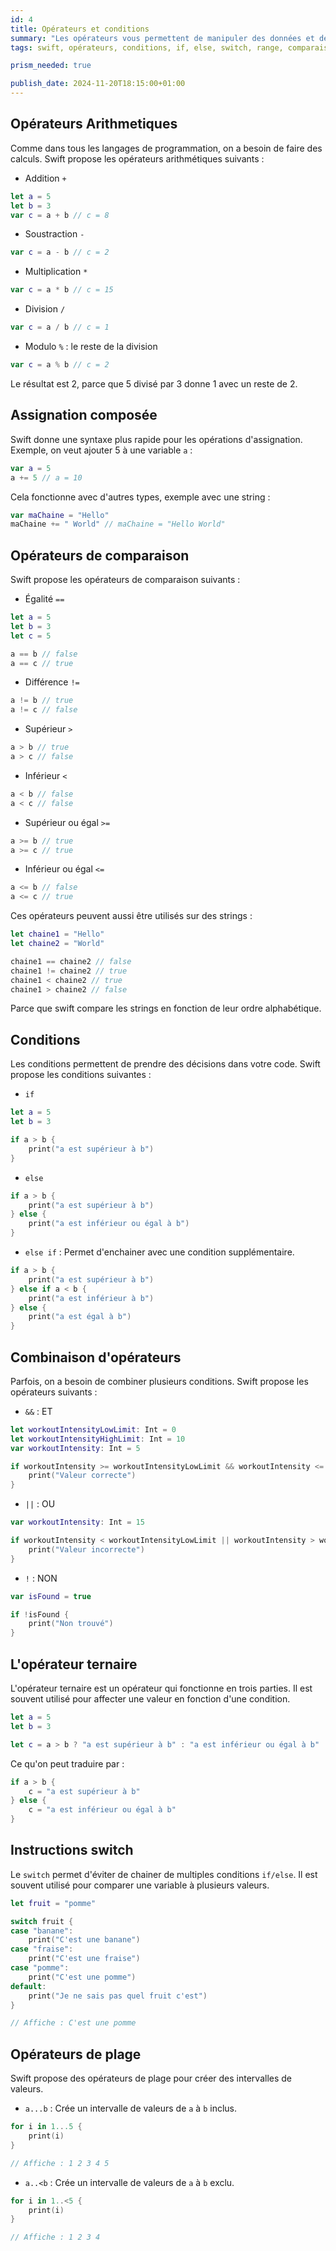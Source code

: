 ```yaml
---
id: 4
title: Opérateurs et conditions
summary: "Les opérateurs vous permettent de manipuler des données et de prendre des décisions dans votre code."
tags: swift, opérateurs, conditions, if, else, switch, range, comparaison, arithmétique, assignation, ternaire, booléens, switch, opérateurs de plages, swift playground, xcode

prism_needed: true

publish_date: 2024-11-20T18:15:00+01:00
---
```


## Opérateurs Arithmetiques

Comme dans tous les langages de programmation, on a besoin de faire des calculs. Swift propose les opérateurs arithmétiques suivants :

- Addition `+`

```swift
let a = 5
let b = 3
var c = a + b // c = 8
```

- Soustraction `-`

```swift
var c = a - b // c = 2
```

- Multiplication `*`

```swift
var c = a * b // c = 15
```

- Division `/`

```swift
var c = a / b // c = 1
```

- Modulo `%` : le reste de la division

```swift
var c = a % b // c = 2
```

Le résultat est 2, parce que 5 divisé par 3 donne 1 avec un reste de 2.

## Assignation composée

Swift donne une syntaxe plus rapide pour les opérations d'assignation. Exemple, on veut ajouter 5 à une variable `a` :

```swift
var a = 5
a += 5 // a = 10
```

Cela fonctionne avec d'autres types, exemple avec une string :

```swift
var maChaine = "Hello"
maChaine += " World" // maChaine = "Hello World"
```

## Opérateurs de comparaison

Swift propose les opérateurs de comparaison suivants :

- Égalité `==`

```swift
let a = 5
let b = 3
let c = 5

a == b // false
a == c // true
```

- Différence `!=`

```swift
a != b // true
a != c // false
```

- Supérieur `>`

```swift
a > b // true
a > c // false
```

- Inférieur `<`

```swift
a < b // false
a < c // false
```

- Supérieur ou égal `>=`

```swift
a >= b // true
a >= c // true
```

- Inférieur ou égal `<=`

```swift
a <= b // false
a <= c // true
```

Ces opérateurs peuvent aussi être utilisés sur des strings :

```swift
let chaine1 = "Hello"
let chaine2 = "World"

chaine1 == chaine2 // false
chaine1 != chaine2 // true
chaine1 < chaine2 // true
chaine1 > chaine2 // false
```

Parce que swift compare les strings en fonction de leur ordre alphabétique.

## Conditions

Les conditions permettent de prendre des décisions dans votre code. Swift propose les conditions suivantes :

- `if`

```swift
let a = 5
let b = 3

if a > b {
    print("a est supérieur à b")
}
```

- `else`

```swift
if a > b {
    print("a est supérieur à b")
} else {
    print("a est inférieur ou égal à b")
}
```

- `else if` : Permet d'enchainer avec une condition supplémentaire.

```swift
if a > b {
    print("a est supérieur à b")
} else if a < b {
    print("a est inférieur à b")
} else {
    print("a est égal à b")
}
```

## Combinaison d'opérateurs

Parfois, on a besoin de combiner plusieurs conditions. Swift propose les opérateurs suivants :

- `&&` : ET

```swift
let workoutIntensityLowLimit: Int = 0
let workoutIntensityHighLimit: Int = 10
var workoutIntensity: Int = 5

if workoutIntensity >= workoutIntensityLowLimit && workoutIntensity <= workoutIntensityHighLimit {
    print("Valeur correcte")
}
```

- `||` : OU

```swift
var workoutIntensity: Int = 15

if workoutIntensity < workoutIntensityLowLimit || workoutIntensity > workoutIntensityHighLimit {
    print("Valeur incorrecte")
}
```

- `!` : NON

```swift
var isFound = true

if !isFound {
    print("Non trouvé")
}
```

## L'opérateur ternaire

L'opérateur ternaire est un opérateur qui fonctionne en trois parties. Il est souvent utilisé pour affecter une valeur en fonction d'une condition.

```swift
let a = 5
let b = 3

let c = a > b ? "a est supérieur à b" : "a est inférieur ou égal à b"
```

Ce qu'on peut traduire par :

```swift
if a > b {
    c = "a est supérieur à b"
} else {
    c = "a est inférieur ou égal à b"
}
```

## Instructions switch

Le `switch` permet d'éviter de chainer de multiples conditions `if/else`. Il est souvent utilisé pour comparer une variable à plusieurs valeurs.

```swift
let fruit = "pomme"

switch fruit {
case "banane":
    print("C'est une banane")
case "fraise":
    print("C'est une fraise")
case "pomme":
    print("C'est une pomme")
default:
    print("Je ne sais pas quel fruit c'est")
}

// Affiche : C'est une pomme
```

## Opérateurs de plage

Swift propose des opérateurs de plage pour créer des intervalles de valeurs.

- `a...b` : Crée un intervalle de valeurs de `a` à `b` inclus.

```swift
for i in 1...5 {
    print(i)
}

// Affiche : 1 2 3 4 5
```

- `a..<b` : Crée un intervalle de valeurs de `a` à `b` exclu.

```swift
for i in 1..<5 {
    print(i)
}

// Affiche : 1 2 3 4
```
